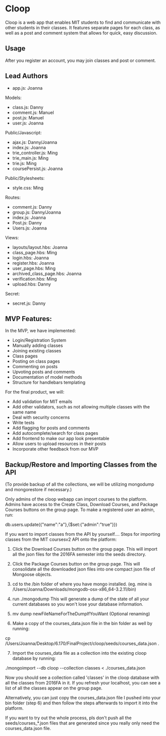 # Cloop

Cloop is a web app that enables MIT students to find and communicate with other students in their classes. It features separate pages for each class, as well as a post and comment system that allows for quick, easy discussion.

## Usage

After you register an account, you may join classes and post or comment.

## Lead Authors

- app.js: Joanna

Models:
- class.js: Danny
- comment.js: Manuel
- post.js: Manuel
- user.js: Joanna

Public/Javascript:
- ajax.js: Danny/Joanna
- index.js: Joanna
- trie_controller.js: Ming
- trie_main.js: Ming
- trie.js: Ming
- coursePersist.js: Joanna

Public/Stylesheets:
- style.css: Ming

Routes:
- comment.js: Danny
- group.js: Danny/Joanna
- index.js: Joanna
- Post.js: Danny
- Users.js: Joanna

Views:
- layouts/layout.hbs: Joanna
- class_page.hbs: Ming
- login.hbs: Joanna
- register.hbs: Joanna
- user_page.hbs: Ming
- archived_class_page.hbs: Joanna
- verification.hbs: Ming
- upload.hbs: Danny

Secret:
- secret.js: Danny

## MVP Features:

In the MVP, we have implemented:
- Login/Registration System
- Manually adding classes
- Joining existing classes
- Class pages
- Posting on class pages
- Commenting on posts
- Upvoting posts and comments
- Documentation of model methods
- Structure for handlebars templating

For the final product, we will:
- Add validation for MIT emails
- Add other validators, such as not allowing multiple classes with the same name
- Deal with security concerns
- Write tests 
- Add flagging for posts and comments
- Add autocomplete/search for class pages
- Add frontend to make our app look presentable
- Allow users to upload resources in their posts
- Incorporate other feedback from our MVP


## Backup/Restore and Importing Classes from the API
(To provide backup of all the collections, we will be utilizing mongodump and mongorestore if necessary.)


Only admins of the cloop webapp can import courses to the platform. Admins have access to the Create Class, Download Courses, and Package Courses buttons on the group page. To make a registered user an admin, run:


db.users.update({"name":"a"},{$set:{"admin":"true"}})



If you want to import classes from the API by yourself....
Steps for importing classes from the MIT coursesv2 API onto the platform:


1) Click the Download Courses button on the group page. This will import all the json files for the 2016FA semester into the seeds directory.


2) Click the Package Courses button on the group page. This will consolidate all the downloaded json files into one compact json file of Mongoose objects.


3) cd to the /bin folder of where you have mongo installed. (eg. mine is /Users/Joanna/Downloads/mongodb-osx-x86_64-3.2.11/bin)


4) run ./mongodump 
This will generate a dump of the state of all your current databases so you won't lose your database information. 

5) mv dump newFileNameForTheDumpIfYouWant (Optional renaming)


6) Make a copy of the courses_data.json file in the bin folder as well by running:

cp /Users/Joanna/Desktop/6.170/FinalProject/cloop/seeds/courses_data.json .


7) Import the courses_data file as a collection into the existing cloop database by running:


./mongoimport --db cloop --collection classes < ./courses_data.json


Now you should see a collection called 'classes' in the cloop database with all the classes from 2016FA in it. If you refresh your localhost, you can see a list of all the classes appear on the group page.


Alternatively, you can just copy the courses_data.json file I pushed into your bin folder (step 6) and then follow the steps afterwards to import it into the platform. 


If you want to try out the whole process, pls don't push all the seeds/courses_*.json files that are generated since you really only need the courses_data.json file.
